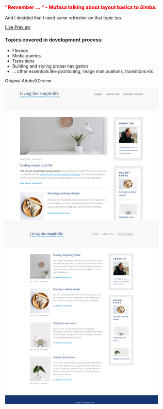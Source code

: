 ### <span style="color:red">"Remember ... " - Mufasa talking about layout basics to Simba.</span> 
And I decided that I need some refresher on that topic too.

[Live Preview](https://badalloff.github.io/minimalist-life-blog/)

### Topics covered in development process:

* Flexbox
* Media queries
* Transitions
* Building and styling proper navigation
* ... other essentials like positioning, image manipuations, transitions etc.

Original AdobeXD view

![alt text](images/original-adobexd.png)
![alt text](images/recent-posts-adobexd.png)